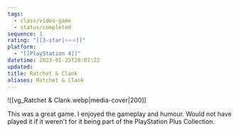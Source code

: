```yaml
---
tags:
  - class/video-game
  - status/completed
sequence: 1
rating: "[[3-star|⭐️⭐️⭐️]]"
platform:
  - "[[PlayStation 4]]"
datetime: 2023-01-25T20:07:22
updated: 
title: Ratchet & Clank
aliases: Ratchet & Clank
---
```

![[vg_Ratchet & Clank.webp|media-cover|200]]

This was a great game. I enjoyed the gameplay and humour. Would not have played it if it weren't for it being part of the PlayStation Plus Collection.